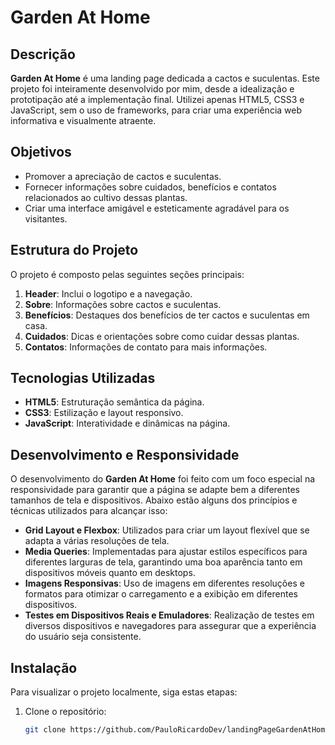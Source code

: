 # Garden At Home

## Descrição

**Garden At Home** é uma landing page dedicada a cactos e suculentas. Este projeto foi inteiramente desenvolvido por mim, desde a idealização e prototipação até a implementação final. Utilizei apenas HTML5, CSS3 e JavaScript, sem o uso de frameworks, para criar uma experiência web informativa e visualmente atraente.

## Objetivos

- Promover a apreciação de cactos e suculentas.
- Fornecer informações sobre cuidados, benefícios e contatos relacionados ao cultivo dessas plantas.
- Criar uma interface amigável e esteticamente agradável para os visitantes.

## Estrutura do Projeto

O projeto é composto pelas seguintes seções principais:

1. **Header**: Inclui o logotipo e a navegação.
2. **Sobre**: Informações sobre cactos e suculentas.
3. **Benefícios**: Destaques dos benefícios de ter cactos e suculentas em casa.
4. **Cuidados**: Dicas e orientações sobre como cuidar dessas plantas.
5. **Contatos**: Informações de contato para mais informações.

## Tecnologias Utilizadas

- **HTML5**: Estruturação semântica da página.
- **CSS3**: Estilização e layout responsivo.
- **JavaScript**: Interatividade e dinâmicas na página.

## Desenvolvimento e Responsividade

O desenvolvimento do **Garden At Home** foi feito com um foco especial na responsividade para garantir que a página se adapte bem a diferentes tamanhos de tela e dispositivos. Abaixo estão alguns dos princípios e técnicas utilizados para alcançar isso:

- **Grid Layout e Flexbox**: Utilizados para criar um layout flexível que se adapta a várias resoluções de tela.
- **Media Queries**: Implementadas para ajustar estilos específicos para diferentes larguras de tela, garantindo uma boa aparência tanto em dispositivos móveis quanto em desktops.
- **Imagens Responsivas**: Uso de imagens em diferentes resoluções e formatos para otimizar o carregamento e a exibição em diferentes dispositivos.
- **Testes em Dispositivos Reais e Emuladores**: Realização de testes em diversos dispositivos e navegadores para assegurar que a experiência do usuário seja consistente.

## Instalação

Para visualizar o projeto localmente, siga estas etapas:

1. Clone o repositório:
   ```bash
   git clone https://github.com/PauloRicardoDev/landingPageGardenAtHome.git
